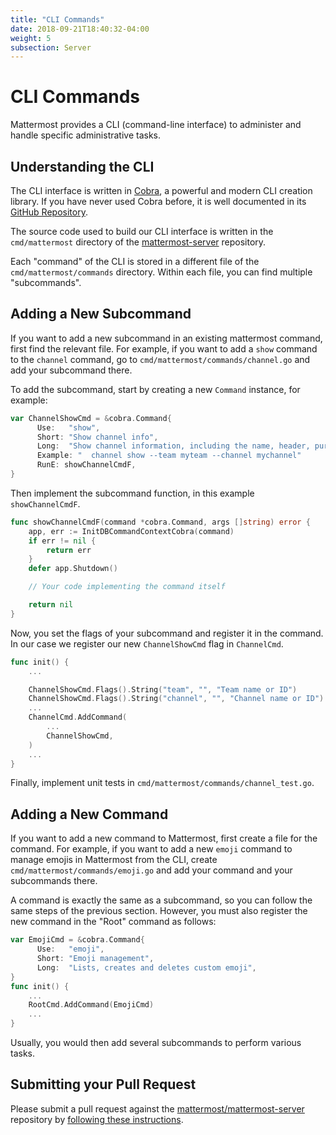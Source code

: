 ```yaml
---
title: "CLI Commands"
date: 2018-09-21T18:40:32-04:00
weight: 5
subsection: Server
---
```


# CLI Commands

Mattermost provides a CLI (command-line interface) to administer and handle specific administrative tasks.

## Understanding the CLI

The CLI interface is written in [Cobra](https://github.com/spf13/cobra), a
powerful and modern CLI creation library. If you have never used Cobra before, it is
well documented in its [GitHub Repository](https://github.com/spf13/cobra).

The source code used to build our CLI interface is written in the `cmd/mattermost`
directory of the
[mattermost-server](https://github.com/mattermost/mattermost-server)
repository.

Each "command" of the CLI is stored in a different file of the
`cmd/mattermost/commands` directory. Within each file, you can find
multiple "subcommands".

## Adding a New Subcommand

If you want to add a new subcommand in an existing mattermost command, first find the relevant file. For example, if you want to add a `show` command to
the `channel` command, go to `cmd/mattermost/commands/channel.go` and add your subcommand there.

To add the subcommand, start by creating a new `Command` instance, for example:

```go
var ChannelShowCmd = &cobra.Command{
      Use:   "show",
      Short: "Show channel info",
      Long:  "Show channel information, including the name, header, purpose and the number of members.",
      Example: "  channel show --team myteam --channel mychannel"
      RunE: showChannelCmdF,
}
```

Then implement the subcommand function, in this example `showChannelCmdF`.

```go
func showChannelCmdF(command *cobra.Command, args []string) error {
    app, err := InitDBCommandContextCobra(command)
    if err != nil {
        return err
    }
    defer app.Shutdown()

    // Your code implementing the command itself

    return nil
}
```

Now, you set the flags of your subcommand and register it in the command. In our case we register our new `ChannelShowCmd` flag in `ChannelCmd`.

```go
func init() {
    ...

    ChannelShowCmd.Flags().String("team", "", "Team name or ID")
    ChannelShowCmd.Flags().String("channel", "", "Channel name or ID")
    ...
    ChannelCmd.AddCommand(
        ...
        ChannelShowCmd,
    )
    ...
}
```

Finally, implement unit tests in `cmd/mattermost/commands/channel_test.go`.

## Adding a New Command

If you want to add a new command to Mattermost, first create a file for the command.
For example, if you want to add a new `emoji` command to manage emojis in
Mattermost from the CLI, create `cmd/mattermost/commands/emoji.go`
and add your command and your subcommands there.

A command is exactly the same as a subcommand, so you can follow the same
steps of the previous section. However, you must also register the new command in the
"Root" command as follows:

```go
var EmojiCmd = &cobra.Command{
      Use:   "emoji",
      Short: "Emoji management",
      Long:  "Lists, creates and deletes custom emoji",
}
func init() {
    ...
    RootCmd.AddCommand(EmojiCmd)
    ...
}
```

Usually, you would then add several subcommands to perform various tasks.

## Submitting your Pull Request

Please submit a pull request against the [mattermost/mattermost-server](https://github.com/mattermost/mattermost-server) repository by [following these instructions](/contribute/server/developer-workflow).
